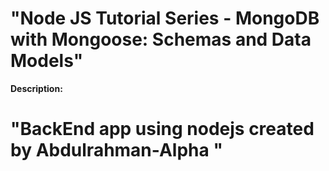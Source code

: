# "Node JS Tutorial Series - MongoDB with Mongoose: Schemas and Data Models"


**Description:**

# "BackEnd app using nodejs created by Abdulrahman-Alpha "
